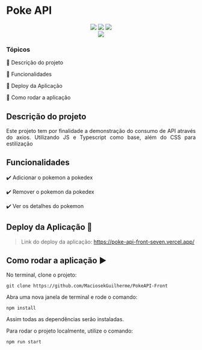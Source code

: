 <h1>Poke API</h1> 

<p align="center">
  <img src="https://img.shields.io/static/v1?label=typescript&message=framework&color=blue&style=for-the-badge&logo=TYPESCRIPT"/>
  <img src="https://img.shields.io/static/v1?label=javascript&message=framework&color=blue&style=for-the-badge&logo=JAVASCRIPT"/>
  <img src="https://img.shields.io/static/v1?label=Vercel&message=deploy&color=blue&style=for-the-badge&logo=vercel"/></br>
  <img src="http://img.shields.io/static/v1?label=STATUS&message=EM%20DESENVOLVIMENTO&color=RED&style=for-the-badge"/>
</p>

### Tópicos 

:small_blue_diamond: Descrição do projeto

:small_blue_diamond: Funcionalidades

:small_blue_diamond: Deploy da Aplicação

:small_blue_diamond: Como rodar a aplicação





## Descrição do projeto 

<p align="justify">
  Este projeto tem por finalidade a demonstração do consumo de API através do axios. Utilizando JS e Typescript como base, além do CSS para estilização 
</p>

## Funcionalidades

:heavy_check_mark: Adicionar o pokemon a pokedex

:heavy_check_mark: Remover o pokemon da pokedex  

:heavy_check_mark: Ver os detalhes do pokemon   



## Deploy da Aplicação :dash:

> Link do deploy da aplicação: https://poke-api-front-seven.vercel.app/


## Como rodar a aplicação :arrow_forward:

No terminal, clone o projeto: 

```
git clone https://github.com/MaciosekGuilherme/PokeAPI-Front
```
Abra uma nova janela de terminal e rode o comando:
```
npm install
```

Assim todas as dependências serão instaladas.


Para rodar o projeto localmente, utilize o comando:
```
npm run start
```
